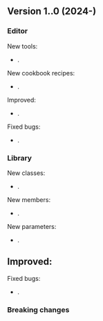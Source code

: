 ## Version 1..0 (2024-)

### Editor
New tools:
- .

New cookbook recipes:
- .

Improved:
- .

Fixed bugs:
- .

### Library
New classes:
- .

New members:
- .

New parameters:
- .

Improved:
-

Fixed bugs:
- .

### Breaking changes

